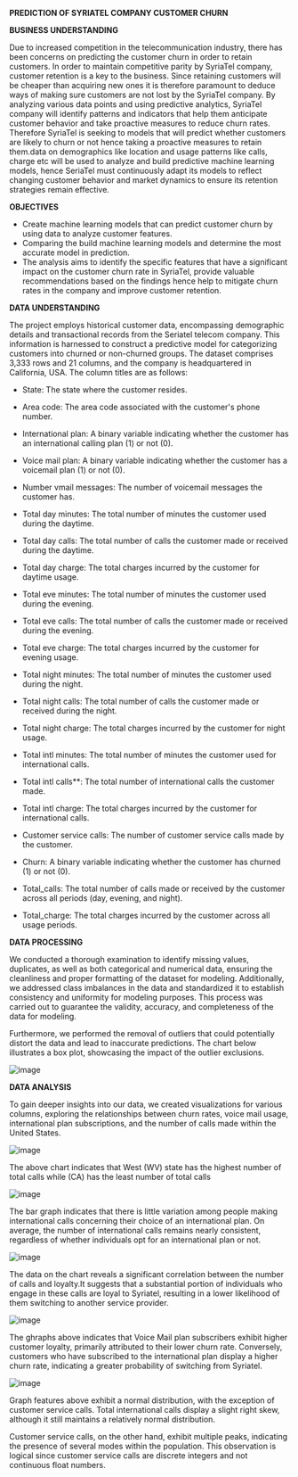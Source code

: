 **PREDICTION OF SYRIATEL COMPANY CUSTOMER CHURN**

**BUSINESS UNDERSTANDING**

Due to increased competition in the telecommunication industry, there has been concerns on predicting the customer churn in order to retain customers. In order to maintain competitive parity by SyriaTel company, customer retention is a key to the business. Since retaining customers will be cheaper than acquiring new ones it is therefore paramount to deduce ways of making sure customers are not lost by the SyriaTel company. By analyzing various data points and using predictive analytics, SyriaTel company will identify patterns and indicators that help them anticipate customer behavior and take proactive measures to reduce churn rates. Therefore SyriaTel is seeking to models that will predict whether customers are likely to churn or not hence taking a proactive measures to retain them.data on demographics like location and usage patterns like calls, charge etc will be used to analyze and build predictive machine learning models, hence SeriaTel must continuously adapt its models to reflect changing customer behavior and market dynamics to ensure its retention strategies remain effective.

**OBJECTIVES**

* Create machine learning models that can predict customer churn by using data to analyze customer features.
* Comparing the build machine learning models and determine the most accurate model in prediction.
* The analysis aims to identify the specific features that have a significant impact on the customer churn rate in SyriaTel, provide valuable recommendations based 
  on the findings hence help to mitigate churn rates in the company and improve customer retention.

**DATA UNDERSTANDING**

  The project employs historical customer data, encompassing demographic details and transactional records from the Seriatel telecom company. This information is harnessed to construct a predictive model for categorizing customers into churned or non-churned groups. The dataset comprises 3,333 rows and 21 columns, and the company is headquartered in California, USA. The column titles are as follows:

* State: The state where the customer resides.

* Area code: The area code associated with the customer's phone number.

* International plan: A binary variable indicating whether the customer has an international calling plan (1) or not (0).

* Voice mail plan: A binary variable indicating whether the customer has a voicemail plan (1) or not (0).
  
* Number vmail messages: The number of voicemail messages the customer has.
  
* Total day minutes: The total number of minutes the customer used during the daytime.
  
* Total day calls: The total number of calls the customer made or received during the daytime.
  
* Total day charge: The total charges incurred by the customer for daytime usage.
  
* Total eve minutes: The total number of minutes the customer used during the evening.
  
* Total eve calls: The total number of calls the customer made or received during the evening.
  
* Total eve charge: The total charges incurred by the customer for evening usage.
  
* Total night minutes: The total number of minutes the customer used during the night.
  
* Total night calls: The total number of calls the customer made or received during the night.
  
* Total night charge: The total charges incurred by the customer for night usage.
  
* Total intl minutes: The total number of minutes the customer used for international calls.
  
* Total intl calls**: The total number of international calls the customer made.
  
* Total intl charge: The total charges incurred by the customer for international calls.
  
* Customer service calls: The number of customer service calls made by the customer.
  
* Churn: A binary variable indicating whether the customer has churned (1) or not (0).

* Total_calls: The total number of calls made or received by the customer across all periods (day, evening, and night).
  
* Total_charge: The total charges incurred by the customer across all usage periods.

**DATA PROCESSING**

We conducted a thorough examination to identify missing values, duplicates, as well as both categorical and numerical data, ensuring the cleanliness and proper formatting of the dataset for modeling. Additionally, we addressed class imbalances in the data and standardized it to establish consistency and uniformity for modeling purposes. This process was carried out to guarantee the validity, accuracy, and completeness of the data for modeling.

Furthermore, we performed the removal of outliers that could potentially distort the data and lead to inaccurate predictions. The chart below illustrates a box plot, showcasing the impact of the outlier exclusions.

![image](https://github.com/elizabethnyambura/dsc-phase-3-project-v2-3/assets/136367890/4e0615c7-b08b-4696-90d6-41e383d4143e)

**DATA ANALYSIS**

To gain deeper insights into our data, we created visualizations for various columns, exploring the relationships between churn rates, voice mail usage, international plan subscriptions, and the number of calls made within the United States.

![image](https://github.com/elizabethnyambura/dsc-phase-3-project-v2-3/assets/136367890/1de28741-2adc-4fd7-b9f6-302d65b0faee)

The above chart indicates that West (WV) state has the highest number of total calls while (CA) has the least number of total calls

![image](https://github.com/elizabethnyambura/dsc-phase-3-project-v2-3/assets/136367890/918c99b5-40d7-4a55-8c75-a0070a032db3)

The bar graph indicates that there is little variation among people making international calls concerning their choice of an international plan. On average, the number of international calls remains nearly consistent, regardless of whether individuals opt for an international plan or not.

![image](https://github.com/elizabethnyambura/dsc-phase-3-project-v2-3/assets/136367890/52746d16-9b27-4c30-80c9-dab19e1f3a3e)

The data on the chart reveals a significant correlation between the number of calls and loyalty.It suggests that a substantial portion of individuals who engage in these calls are loyal to Syriatel, resulting in a lower likelihood of them switching to another service provider.

![image](https://github.com/elizabethnyambura/dsc-phase-3-project-v2-3/assets/136367890/90add91f-3973-4380-ab9d-0b0a80671784)

The ghraphs above indicates that Voice Mail plan subscribers exhibit higher customer loyalty, primarily attributed to their lower churn rate. Conversely, customers who have subscribed to the international plan display a higher churn rate, indicating a greater probability of switching from Syriatel.

![image](https://github.com/elizabethnyambura/dsc-phase-3-project-v2-3/assets/136367890/cf2ee432-2329-4eb1-994b-471e99f5853e)

Graph features above exhibit a normal distribution, with the exception of customer service calls. Total international calls display a slight right skew, although it still maintains a relatively normal distribution.

Customer service calls, on the other hand, exhibit multiple peaks, indicating the presence of several modes within the population. This observation is logical since customer service calls are discrete integers and not continuous float numbers.



















